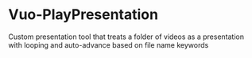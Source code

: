 # Vuo-PlayPresentation
Custom presentation tool that treats a folder of videos as a presentation with looping and auto-advance based on file name keywords
